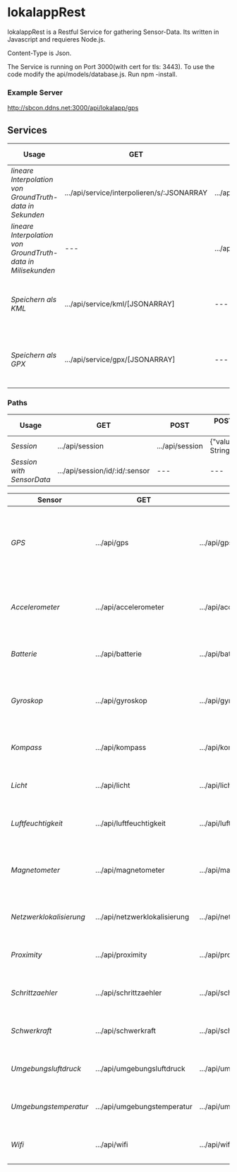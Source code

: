 # lokalappRest
lokalappRest is a Restful Service for gathering Sensor-Data. Its written in Javascript and requieres Node.js.

Content-Type is Json.

The Service is running on Port 3000(with cert for tls: 3443).
To use the code modify the api/models/database.js.
Run npm -install.

### Example Server
http://sbcon.ddns.net:3000/api/lokalapp/gps

## Services

| Usage  | GET | POST  | POST/GET-JSON-Data |
| ------------- | ------------- | ------------- | ------------- |
| *lineare Interpolation von GroundTruth-data in Sekunden*  | .../api/service/interpolieren/s/:JSONARRAY | .../api/service/interpolieren/s/  | {"latitude":"Value-Double", "longitude:"Value-Double", "timestamp":"Value-Long"}  |
| *lineare Interpolation von GroundTruth-data in Milisekunden*  | --- | .../api/service/interpolieren/ms/ | {"latitude":"Value-Double", "longitude:"Value-Double", "timestamp":"Value-Long"}  |
| *Speichern als KML*  | .../api/service/kml/[JSONARRAY]  | ---  | {"latitude":"Value-Double", "longitude:"Value-Double", "timestamp":"Value-Long"}  |
| *Speichern als GPX*  | .../api/service/gpx/[JSONARRAY]  | ---  | {"latitude":"Value-Double", "longitude:"Value-Double", "timestamp":"Value-Long"}  |

### Paths

| Usage  | GET | POST  | POST-JSON-Data |
| ------------- | ------------- | ------------- | ------------- |
| *Session*  | .../api/session  | .../api/session  | {"value":"Value-String"}  |
| *Session with SensorData*  | .../api/session/id/:id/:sensor  | ---  | ---  |

| Sensor  | GET | POST  | POST-JSON-Data |
| ------------- | ------------- | ------------- | ------------- |
| *GPS*  | .../api/gps  | .../api/gps  | {"Latitude":"Value-Double", "Longitude:"Value-Double", "Hoehe":"Value-Double", "session_id":"Value-Integer"}  |
| *Accelerometer*  | .../api/accelerometer  | .../api/accelerometer  | {"x":"Value-Double", "y:"Value-Double", "z":"Value-Double", "session_id":"Value-Integer"}  |
| *Batterie*  | .../api/batterie  | .../api/batterie  | {"Value":"Value-Double", "session_id":"Value-Integer"}  |
| *Gyroskop*  | .../api/gyroskop  | .../api/gyroskop  | {"x":"Value-Double", "y:"Value-Double", "z":"Value-Double", "session_id":"Value-Integer"}  |
| *Kompass*  | .../api/kompass  | .../api/kompass  | {"degree":"Value-Double", "session_id":"Value-Integer"}  |
| *Licht*  | .../api/licht  | .../api/licht  | {"value":"Value-Float", "session_id":"Value-Integer"}  |
| *Luftfeuchtigkeit*  | .../api/luftfeuchtigkeit  | .../api/luftfeuchtigkeit  | {humidity:"Value-Double", "session_id":"Value-Integer"}  |
| *Magnetometer*  | .../api/magnetometer  | .../api/magnetometer  | {"x":"Value-Double", "y:"Value-Double", "z":"Value-Double", "session_id":"Value-Integer"}  |
| *Netzwerklokalisierung*  | .../api/netzwerklokalisierung  | .../api/netzwerklokalisierung  | {"Value":"Value-Double", "session_id":"Value-Integer"}  |
| *Proximity*  | .../api/proximity  | .../api/proximity  | {"Value":"Value-Double", "session_id":"Value-Integer"}  |
| *Schrittzaehler*  | .../api/schrittzaehler  | .../api/schrittzaehler  | {"Value":"Value-Double", "session_id":"Value-Integer"}  |
| *Schwerkraft*  | .../api/schwerkraft  | .../api/schwerkraft  | {"Value":"Value-Double", "session_id":"Value-Integer"}  |
| *Umgebungsluftdruck*  | .../api/umgebungsluftdruck  | .../api/umgebungsluftdruck  | {"Value":"Value-Double", "session_id":"Value-Integer"}  |
| *Umgebungstemperatur*  | .../api/umgebungstemperatur  | .../api/umgebungstemperatur  | {"Value":"Value-Double", "session_id":"Value-Integer"}  |
| *Wifi*  | .../api/wifi  | .../api/wifi  | {"Value":"Value-Double", "session_id":"Value-Integer"}  |




